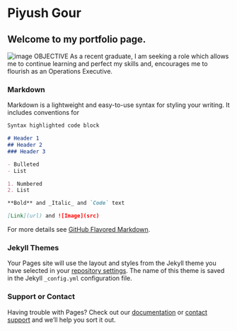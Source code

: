 # Piyush Gour
## Welcome to my portfolio page.

![image](https://user-images.githubusercontent.com/39853295/139664813-a41b2df1-eda3-4bcd-a475-f4f549a85596.png)
OBJECTIVE
As a recent graduate, I am seeking a role which allows me to continue learning and perfect my skills and, encourages me to flourish as an Operations Executive. 

### Markdown

Markdown is a lightweight and easy-to-use syntax for styling your writing. It includes conventions for

```markdown
Syntax highlighted code block

# Header 1
## Header 2
### Header 3

- Bulleted
- List

1. Numbered
2. List

**Bold** and _Italic_ and `Code` text

[Link](url) and ![Image](src)
```

For more details see [GitHub Flavored Markdown](https://guides.github.com/features/mastering-markdown/).

### Jekyll Themes

Your Pages site will use the layout and styles from the Jekyll theme you have selected in your [repository settings](https://github.com/Dark-Knight-Rises/Portfolio/settings/pages). The name of this theme is saved in the Jekyll `_config.yml` configuration file.

### Support or Contact

Having trouble with Pages? Check out our [documentation](https://docs.github.com/categories/github-pages-basics/) or [contact support](https://support.github.com/contact) and we’ll help you sort it out.


